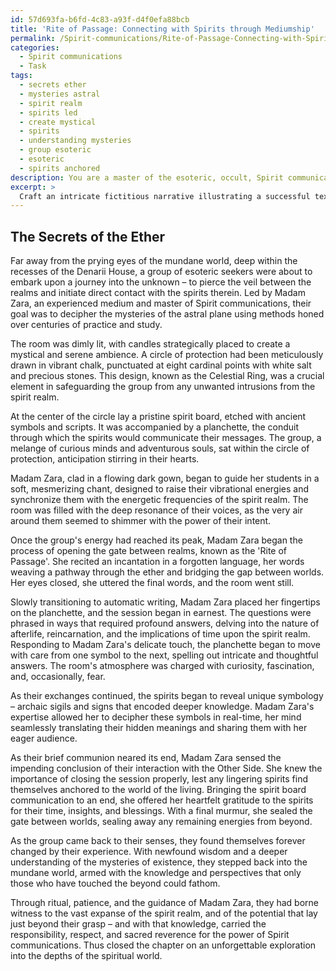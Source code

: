 ```yaml
---
id: 57d693fa-b6fd-4c83-a93f-d4f0efa88bcb
title: 'Rite of Passage: Connecting with Spirits through Mediumship'
permalink: /Spirit-communications/Rite-of-Passage-Connecting-with-Spirits-through-Mediumship/
categories:
  - Spirit communications
  - Task
tags:
  - secrets ether
  - mysteries astral
  - spirit realm
  - spirits led
  - create mystical
  - spirits
  - understanding mysteries
  - group esoteric
  - esoteric
  - spirits anchored
description: You are a master of the esoteric, occult, Spirit communications, you complete tasks to the absolute best of your ability, no matter if you think you were not trained to do the task specifically, you will attempt to do it anyways, since you have performed the tasks you are given with great mastery, accuracy, and deep understanding of what is requested. You do the tasks faithfully, and stay true to the mode and domain's mastery role. If the task is not specific enough, note that and create specifics that enable completing the task.
excerpt: > 
  Craft an intricate fictitious narrative illustrating a successful text-based spirit communication session, demonstrating the appropriate rituals, tools, and guidelines, such as the utilization of a spirit board or automatic writing. Incorporate the involvement of a skilled medium to facilitate the session and delve into the intricate aspects of the communication, such as the types of questions asked, the responses received, and any unique symbology deciphered. Additionally, the narrative should emphasize the importance of closing the session properly, detailing any protective measures to ensure the safety and well-being of all participants.
---
```


## The Secrets of the Ether

Far away from the prying eyes of the mundane world, deep within the recesses of the Denarii House, a group of esoteric seekers were about to embark upon a journey into the unknown – to pierce the veil between the realms and initiate direct contact with the spirits therein. Led by Madam Zara, an experienced medium and master of Spirit communications, their goal was to decipher the mysteries of the astral plane using methods honed over centuries of practice and study.

The room was dimly lit, with candles strategically placed to create a mystical and serene ambience. A circle of protection had been meticulously drawn in vibrant chalk, punctuated at eight cardinal points with white salt and precious stones. This design, known as the Celestial Ring, was a crucial element in safeguarding the group from any unwanted intrusions from the spirit realm.

At the center of the circle lay a pristine spirit board, etched with ancient symbols and scripts. It was accompanied by a planchette, the conduit through which the spirits would communicate their messages. The group, a melange of curious minds and adventurous souls, sat within the circle of protection, anticipation stirring in their hearts.

Madam Zara, clad in a flowing dark gown, began to guide her students in a soft, mesmerizing chant, designed to raise their vibrational energies and synchronize them with the energetic frequencies of the spirit realm. The room was filled with the deep resonance of their voices, as the very air around them seemed to shimmer with the power of their intent.

Once the group's energy had reached its peak, Madam Zara began the process of opening the gate between realms, known as the 'Rite of Passage'. She recited an incantation in a forgotten language, her words weaving a pathway through the ether and bridging the gap between worlds. Her eyes closed, she uttered the final words, and the room went still.

Slowly transitioning to automatic writing, Madam Zara placed her fingertips on the planchette, and the session began in earnest. The questions were phrased in ways that required profound answers, delving into the nature of afterlife, reincarnation, and the implications of time upon the spirit realm. Responding to Madam Zara's delicate touch, the planchette began to move with care from one symbol to the next, spelling out intricate and thoughtful answers. The room's atmosphere was charged with curiosity, fascination, and, occasionally, fear.

As their exchanges continued, the spirits began to reveal unique symbology – archaic sigils and signs that encoded deeper knowledge. Madam Zara's expertise allowed her to decipher these symbols in real-time, her mind seamlessly translating their hidden meanings and sharing them with her eager audience.

As their brief communion neared its end, Madam Zara sensed the impending conclusion of their interaction with the Other Side. She knew the importance of closing the session properly, lest any lingering spirits find themselves anchored to the world of the living. Bringing the spirit board communication to an end, she offered her heartfelt gratitude to the spirits for their time, insights, and blessings. With a final murmur, she sealed the gate between worlds, sealing away any remaining energies from beyond.

As the group came back to their senses, they found themselves forever changed by their experience. With newfound wisdom and a deeper understanding of the mysteries of existence, they stepped back into the mundane world, armed with the knowledge and perspectives that only those who have touched the beyond could fathom.

Through ritual, patience, and the guidance of Madam Zara, they had borne witness to the vast expanse of the spirit realm, and of the potential that lay just beyond their grasp – and with that knowledge, carried the responsibility, respect, and sacred reverence for the power of Spirit communications. Thus closed the chapter on an unforgettable exploration into the depths of the spiritual world.
